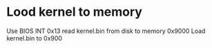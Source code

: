 # Lood kernel to memory

Use BIOS INT 0x13 read kernel.bin from disk  to memory 0x9000 
Load kernel.bin to 0x900

